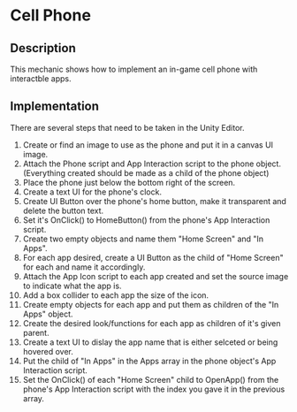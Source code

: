 # Cell Phone

## Description
This mechanic shows how to implement an in-game cell phone with interactble apps.

## Implementation
There are several steps that need to be taken in the Unity Editor.

   1. Create or find an image to use as the phone and put it in a canvas UI image.
   2. Attach the Phone script and App Interaction script to the phone object. (Everything created should be made as a child of the phone object)
   3. Place the phone just below the bottom right of the screen.
   4. Create a text UI for the phone's clock.
   5. Create UI Button over the phone's home button, make it transparent and delete the button text.
   6. Set it's OnClick() to HomeButton() from the phone's App Interaction script.
   7. Create two empty objects and name them "Home Screen" and "In Apps".
   8. For each app desired, create a UI Button as the child of "Home Screen" for each and name it accordingly.
   9. Attach the App Icon script to each app created and set the source image to indicate what the app is.
   10. Add a box collider to each app the size of the icon.
   11. Create empty objects for each app and put them as children of the "In Apps" object.
   12. Create the desired look/functions for each app as children of it's given parent.
   13. Create a text UI to dislay the app name that is either selceted or being hovered over.
   14. Put the child of "In Apps" in the Apps array in the phone object's App Interaction script.
   15. Set the OnClick() of each "Home Screen" child to OpenApp() from the phone's App Interaction script with the index you gave it in the previous array.

    
  
    
    

